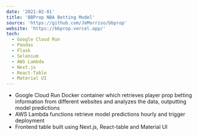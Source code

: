 ```yaml
---
date: '2021-02-01'
title: 'BBProp NBA Betting Model'
source: 'https://github.com/JeMorriso/bbprop'
website: 'https://bbprop.vercel.app/'
tech:
  - Google Cloud Run
  - Pandas
  - Flask
  - Selenium
  - AWS Lambda
  - Next.js
  - React-Table
  - Material UI
---
```


- Google Cloud Run Docker container which retrieves player prop betting information from different websites and analyzes the data, outputting model predictions
- AWS Lambda functions retrieve model predictions hourly and trigger deployment
- Frontend table built using Next.js, React-table and Material UI
